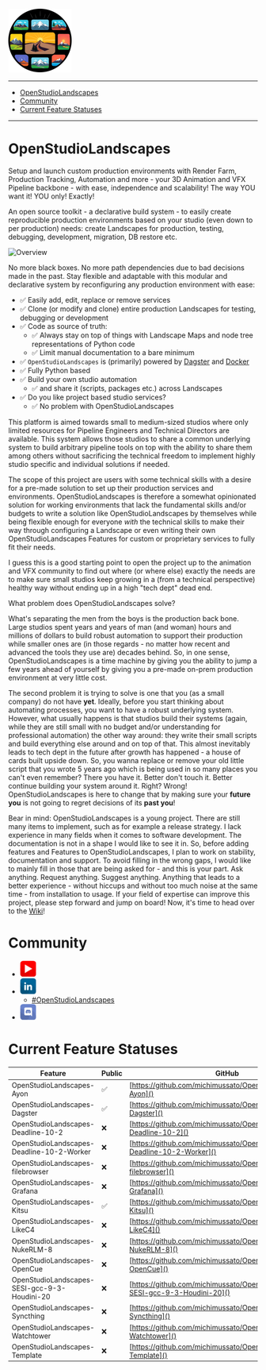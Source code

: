 ![logo128.png](media/images/logo128.png)

---

<!-- TOC -->
* [OpenStudioLandscapes](#openstudiolandscapes)
* [Community](#community)
* [Current Feature Statuses](#current-feature-statuses)
<!-- TOC -->

---

# OpenStudioLandscapes

Setup and launch custom production environments
with Render Farm, Production Tracking, Automation
and more - your 3D Animation
and VFX Pipeline backbone - with ease, independence
and scalability!
The way YOU want it!
YOU only!
Exactly!

An open source toolkit - a declarative build system - to
easily create reproducible production environments based
on your studio (even down to per production) needs: 
create Landscapes for production,
testing, debugging, development,
migration, DB restore etc.

![Overview](media/images/Overview.png)

No more black boxes.
No more path dependencies due to bad decisions
made in the past. Stay flexible and adaptable
with this modular and declarative system by reconfiguring
any production environment with ease:
- ✅ Easily add, edit, replace or remove services
- ✅ Clone (or modify and clone) entire production Landscapes for testing, debugging or development
- ✅ Code as source of truth:
  - ✅ Always stay on top of things with Landscape Maps and node tree representations of Python code
  - ✅ Limit manual documentation to a bare minimum
- ✅ `OpenStudioLandscapes` is (primarily) powered by [Dagster](https://github.com/dagster-io/) and [Docker](https://github.com/docker)
- ✅ Fully Python based
- ✅ Build your own studio automation
  - ✅ and share it (scripts, packages etc.) across Landscapes
- ✅ Do you like project based studio services?
  - ✅ No problem with OpenStudioLandscapes

This platform is aimed towards small to medium-sized
studios where only limited resources for Pipeline
Engineers and Technical Directors are available.
This system allows those studios to share a common
underlying system to build arbitrary pipeline tools
on top with the ability to share them among others
without sacrificing the technical freedom to implement
highly studio specific and individual solutions if needed.

The scope of this project are users with some technical skills with a
desire for a pre-made solution to set up their production
services and environments. OpenStudioLandscapes is therefore
a somewhat opinionated solution for working environments that
lack the fundamental skills and/or budgets to write a solution like
OpenStudioLandscapes by themselves while being flexible enough
for everyone *with* the technical skills to make their way through
configuring a Landscape or even writing their own OpenStudioLandscapes
Features for custom or proprietary services to fully fit their needs.

I guess this is a good starting point to open the project up to
the animation and VFX community to find out where (or where else) 
exactly the needs are to make sure small studios keep growing 
in a (from a technical perspective) healthy way without ending up
in a high "tech dept" dead end.

What problem does OpenStudioLandscapes solve?

What's separating the men from the boys is the production back bone.
Large studios spent years and years of man (and woman) hours and
millions of dollars to build robust automation to support their 
production while smaller ones are (in those regards - no matter
how recent and advanced the tools they use are) decades behind.
So, in one sense, OpenStudioLandscapes is a time machine by giving you 
the ability to jump a few years ahead of yourself by giving you a 
pre-made on-prem production environment at very little cost.

The second problem it is trying to solve is one that you (as a small
company) do not have **yet**. Ideally, before you start thinking about
automating processes, you want to have a robust underlying system. 
However, what usually happens is that
studios build their systems (again, while they are still small with no 
budget and/or understanding for professional automation) the other way around:
they write their small scripts and build everything else around and on top of that. This
almost inevitably leads to tech dept in the future after growth has happened - 
a house of cards built upside down. So, you wanna replace or remove your
old little script that you wrote 5 years ago which is being used in so many
places you can't even remember? There you have it. Better don't touch it. Better
continue building your system around it. Right? Wrong! OpenStudioLandscapes
is here to change that by making sure your **future you** is not going to 
regret decisions of its **past you**!

Bear in mind: OpenStudioLandscapes is a young project.
There are still many items to implement, such as for example a release strategy.
I lack experience in many fields when it comes to software development. The documentation
is not in a shape I would like to see it in. So, before adding features and Features to 
OpenStudioLandscapes, I plan to work on stability, documentation and support. 
To avoid filling in the wrong gaps, I would like to mainly fill in those 
that are being asked for - and this is your part. Ask anything. Request anything.
Suggest anything. Anything that leads to a better experience - without hiccups and without
too much noise at the same time - from installation to usage. If your field of expertise
can improve this project, please step forward and jump on board!
Now, it's time to head over to the [Wiki](wiki/README.md)!

# Community

- [![YouTube](media/images/youtube-square-red-logo-15975.png)](https://youtube.com/@openstudiolandscapes)
- [![LinkedIn](media/images/linkedin-square-blue-logo-15978.png)](https://www.linkedin.com/company/106731439/)
  - [#OpenStudioLandscapes](https://www.linkedin.com/search/results/all/?keywords=%23openstudiolandscapes)
- [![Discord](media/images/discord-square-blue-logo-16000.png)](https://discord.com/invite/aYnJnaqE)

[//]: # (Icons by https://www.iconpacks.net/free-icon-pack/free-social-media-network-logos-icon-pack-197.html)

# Current Feature Statuses

| Feature                                      | Public | GitHub                                                                           | Discord                                                                  |
|----------------------------------------------|--------|----------------------------------------------------------------------------------|--------------------------------------------------------------------------|
| OpenStudioLandscapes-Ayon                    | ✅      | [https://github.com/michimussato/OpenStudioLandscapes-Ayon]()                    | [https://discord.com/channels/1357343453364748419/1357722468336271411]() |
| OpenStudioLandscapes-Dagster                 | ✅      | [https://github.com/michimussato/OpenStudioLandscapes-Dagster]()                 | [https://discord.com/channels/1357343453364748419/1358016764608249856]() |
| OpenStudioLandscapes-Deadline-10-2           | ❌      | [https://github.com/michimussato/OpenStudioLandscapes-Deadline-10-2]()           | TBD                                                                      |
| OpenStudioLandscapes-Deadline-10-2-Worker    | ❌      | [https://github.com/michimussato/OpenStudioLandscapes-Deadline-10-2-Worker]()    | TBD                                                                      |
| OpenStudioLandscapes-filebrowser             | ❌      | [https://github.com/michimussato/OpenStudioLandscapes-filebrowser]()             | TBD                                                                      |
| OpenStudioLandscapes-Grafana                 | ❌      | [https://github.com/michimussato/OpenStudioLandscapes-Grafana]()                 | TBD                                                                      |
| OpenStudioLandscapes-Kitsu                   | ✅      | [https://github.com/michimussato/OpenStudioLandscapes-Kitsu]()                   | [https://discord.com/channels/1357343453364748419/1357638253632688231]() |
| OpenStudioLandscapes-LikeC4                  | ❌      | [https://github.com/michimussato/OpenStudioLandscapes-LikeC4]()                  | TBD                                                                      |
| OpenStudioLandscapes-NukeRLM-8               | ❌      | [https://github.com/michimussato/OpenStudioLandscapes-NukeRLM-8]()               | TBD                                                                      |
| OpenStudioLandscapes-OpenCue                 | ❌      | [https://github.com/michimussato/OpenStudioLandscapes-OpenCue]()                 | TBD                                                                      |
| OpenStudioLandscapes-SESI-gcc-9-3-Houdini-20 | ❌      | [https://github.com/michimussato/OpenStudioLandscapes-SESI-gcc-9-3-Houdini-20]() | TBD                                                                      |
| OpenStudioLandscapes-Syncthing               | ❌      | [https://github.com/michimussato/OpenStudioLandscapes-Syncthing]()               | TBD                                                                      |
| OpenStudioLandscapes-Watchtower              | ❌      | [https://github.com/michimussato/OpenStudioLandscapes-Watchtower]()              | TBD                                                                      |
| OpenStudioLandscapes-Template                | ❌      | [https://github.com/michimussato/OpenStudioLandscapes-Template]()                | TBD                                                                      |
